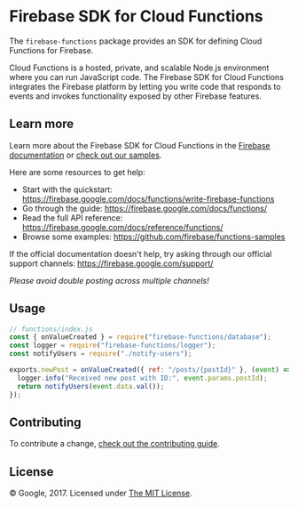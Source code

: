 # Firebase SDK for Cloud Functions

The `firebase-functions` package provides an SDK for defining Cloud Functions for Firebase.

Cloud Functions is a hosted, private, and scalable Node.js environment where you can run JavaScript code. The Firebase SDK for Cloud Functions integrates the Firebase platform by letting you write code that responds to events and invokes functionality exposed by other Firebase features.

## Learn more

Learn more about the Firebase SDK for Cloud Functions in the [Firebase documentation](https://firebase.google.com/docs/functions/) or [check out our samples](https://github.com/firebase/functions-samples).

Here are some resources to get help:

- Start with the quickstart: https://firebase.google.com/docs/functions/write-firebase-functions
- Go through the guide: https://firebase.google.com/docs/functions/
- Read the full API reference: https://firebase.google.com/docs/reference/functions/
- Browse some examples: https://github.com/firebase/functions-samples

If the official documentation doesn't help, try asking through our official support channels: https://firebase.google.com/support/

_Please avoid double posting across multiple channels!_

## Usage

```js
// functions/index.js
const { onValueCreated } = require("firebase-functions/database");
const logger = require("firebase-functions/logger");
const notifyUsers = require("./notify-users");

exports.newPost = onValueCreated({ ref: "/posts/{postId}" }, (event) => {
  logger.info("Received new post with ID:", event.params.postId);
  return notifyUsers(event.data.val());
});
```

## Contributing

To contribute a change, [check out the contributing guide](.github/CONTRIBUTING.md).

## License

© Google, 2017. Licensed under [The MIT License](LICENSE).
